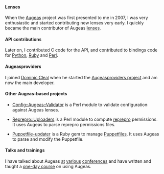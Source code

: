 #### Lenses

When the [Augeas](http://augeas.net) project was first presented to me in 2007, I was very enthusiastic and started contributing new lenses very early. I quickly became the main contributor of Augeas [lenses](https://github.com/hercules-team/augeas/tree/master/lenses).

#### API contributions

Later on, I contributed C code for the API, and contributed to bindings code for [Python](https://github.com/hercules-team/python-augeas), [Ruby](https://github.com/hercules-team/ruby-augeas) and [Perl](http://search.cpan.org/dist/Config-Augeas/).

#### Augeasproviders

I joined [Dominic Cleal](https://github.com/domcleal) when he started the [Augeasproviders project](http://augeasproviders.com) and am now the main developer.


#### Other Augeas-based projects

* [Config::Augeas::Validator](http://search.cpan.org/dist/Config-Augeas-Validator/) is a Perl module to validate configuration against Augeas lenses.

* [Reprepro::Uploaders](http://search.cpan.org/dist/Reprepro-Uploaders/) is a Perl module to compute [reprepro](https://mirrorer.alioth.debian.org) permissions. It uses Augeas to parse reprepro permissions files.
* [Puppetfile-updater](https://github.com/camptocamp/puppetfile-updater) is a Ruby gem to manage [Puppetfiles](https://github.com/puppetlabs/r10k/blob/master/doc/puppetfile.mkd). It uses Augeas to parse and modify the Puppetfile.


#### Talks and trainings

I have talked about Augeas [at](https://www.youtube.com/watch?v=H0MJaIv4bgk) [various](http://raphink.github.io/augeas-talks) [conferences](https://archive.fosdem.org/2009/schedule/speakers/raphael%2Bpinson.html) and have written and taught a [one-day course](http://www.camptocamp.com/en/formation/augeas-training-fundamentals/) on using Augeas.
